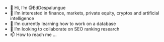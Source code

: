 - 👋 Hi, I’m @EdDespalungue
- 👀 I’m interested in finance, markets, private equity, cryptos and artificial intelligence
- 🌱 I’m currently learning how to work on a database
- 💞️ I’m looking to collaborate on SEO ranking research
- 📫 How to reach me ...

<!---
EdDespalungue/EdDespalungue is a ✨ special ✨ repository because its `README.md` (this file) appears on your GitHub profile.
You can click the Preview link to take a look at your changes.
--->
